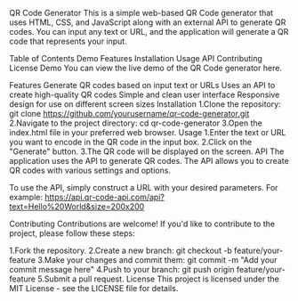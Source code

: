 QR Code Generator
This is a simple web-based QR Code generator that uses HTML, CSS, and JavaScript along with an external API to generate QR codes. You can input any text or URL, and the application will generate a QR code that represents your input.

Table of Contents
Demo
Features
Installation
Usage
API
Contributing
License
Demo
You can view the live demo of the QR Code generator here.

Features
Generate QR codes based on input text or URLs
Uses an API to create high-quality QR codes
Simple and clean user interface
Responsive design for use on different screen sizes
Installation
1.Clone the repository:
git clone https://github.com/yourusername/qr-code-generator.git
2.Navigate to the project directory:
cd qr-code-generator
3.Open the index.html file in your preferred web browser.
Usage
1.Enter the text or URL you want to encode in the QR code in the input box.
2.Click on the "Generate" button.
3.The QR code will be displayed on the screen.
API
The application uses the API to generate QR codes. The API allows you to create QR codes with various settings and options.

To use the API, simply construct a URL with your desired parameters. For example:
https://api.qr-code-api.com/api?text=Hello%20World&size=200x200

Contributing
Contributions are welcome! If you'd like to contribute to the project, please follow these steps:

1.Fork the repository.
2.Create a new branch:
git checkout -b feature/your-feature
3.Make your changes and commit them:
git commit -m "Add your commit message here"
4.Push to your branch:
git push origin feature/your-feature
5.Submit a pull request.
License
This project is licensed under the MIT License - see the LICENSE file for details.
